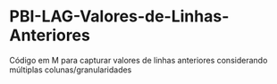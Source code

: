 # PBI-LAG-Valores-de-Linhas-Anteriores
Código em M para capturar valores de linhas anteriores considerando múltiplas colunas/granularidades
